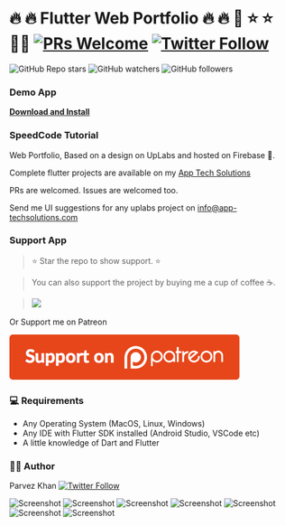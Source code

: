 # 🔥 🔥 Flutter Web Portfolio 🔥 🔥 💫 ⭐️ ⭐️ 👨‍💻 [![PRs Welcome](https://img.shields.io/badge/PRs-welcome-brightgreen.svg?style=flat-square)](http://makeapullrequest.com) [![Twitter Follow](https://img.shields.io/twitter/follow/app-techsolutions.svg?style=social)](https://twitter.com/apptechsolutio1)

![GitHub Repo stars](https://img.shields.io/github/stars/app-techsolutions/flutter-web-portfolio?style=social) ![GitHub watchers](https://img.shields.io/github/watchers/app-techsolutions/flutter-web-portfolio?style=social) ![GitHub followers](https://img.shields.io/github/followers/app-techsolutions?style=social)

### Demo App 

<a href ="https://github.com/app-techsolutions/flutter-web-portfolio-main/build/app/outputs/flutter-apk/app-release.apk"><b>Download and Install</b></a>

### SpeedCode Tutorial




Web Portfolio, Based on a design on UpLabs and hosted on Firebase 💓.

Complete flutter projects are available on my <a href="https://www.app-techsolutions.com">App Tech Solutions</a>

PRs are welcomed. Issues are welcomed too.

Send me UI suggestions for any uplabs project on <a href="mailto:info@app-techsolutions">info@app-techsolutions.com</a>

### Support App

> ⭐️ Star the repo to show support. ⭐️

> You can also support the project by buying me a cup of coffee ☕️.

> <a href="https://www.buymeacoffee.com/xPGLYEr"><img src="https://img.buymeacoffee.com/button-api/?text=Buy me a coffee&emoji=&slug=xPGLYEr&button_colour=BD5FFF&font_colour=ffffff&font_family=Cookie&outline_colour=000000&coffee_colour=FFDD00"></a>

Or Support me on Patreon

<a href="https://www.patreon.com/bePatron?u=48456662" data-patreon-widget-type="become-patron-button"><img src="https://raw.githubusercontent.com/codebard/patron-button-and-widgets-by-codebard/master/images/patreon-medium-button.png" alt="Become a Patreon!" /></a>

### 💻 Requirements

- Any Operating System (MacOS, Linux, Windows)
- Any IDE with Flutter SDK installed (Android Studio, VSCode etc)
- A little knowledge of Dart and Flutter

### 👨‍💻 Author

Parvez Khan [![Twitter Follow](https://img.shields.io/twitter/follow/AppTechSolutio1.svg?style=social)](https://twitter.com/AppTechSolutio1)


![Screenshot](https://github.com/app-techsolutions/flutter-web-portfolio-main/blob/master/screenshots/screenshot1.png)
![Screenshot](https://github.com/app-techsolutions/flutter-web-portfolio-main/blob/master/screenshots/screenshot2.png)
![Screenshot](https://github.com/app-techsolutions/flutter-web-portfolio-main/blob/master/screenshots/screenshot3.png)
![Screenshot](https://github.com/app-techsolutions/flutter-web-portfolio-main/blob/master/screenshots/screenshot4.png)
![Screenshot](https://github.com/app-techsolutions/flutter-web-portfolio-main/blob/master/screenshots/screenshot5.png)
![Screenshot](https://github.com/app-techsolutions/flutter-web-portfolio-main/blob/master/screenshots/screenshot6.png)
![Screenshot](https://github.com/app-techsolutions/flutter-web-portfolio-main/blob/master/screenshots/screenshot7.png)

